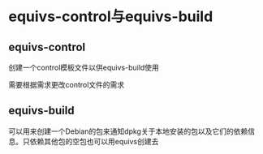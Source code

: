# equivs-control与equivs-build
## equivs-control 
创建一个control模板文件以供equivs-build使用

需要根据需求更改control文件的需求

## equivs-build
可以用来创建一个Debian的包来通知dpkg关于本地安装的包以及它们的依赖信息。只依赖其他包的空包也可以用equivs创建去